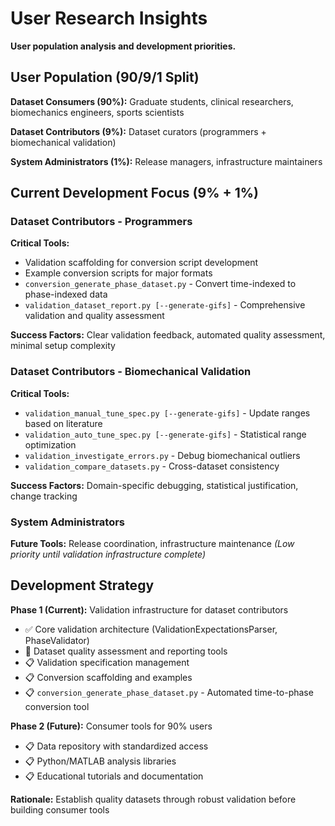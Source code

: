 # User Research Insights

**User population analysis and development priorities.**

## User Population (90/9/1 Split)

**Dataset Consumers (90%):** Graduate students, clinical researchers, biomechanics engineers, sports scientists

**Dataset Contributors (9%):** Dataset curators (programmers + biomechanical validation)

**System Administrators (1%):** Release managers, infrastructure maintainers

## Current Development Focus (9% + 1%)

### Dataset Contributors - Programmers
**Critical Tools:**
- Validation scaffolding for conversion script development
- Example conversion scripts for major formats
- `conversion_generate_phase_dataset.py` - Convert time-indexed to phase-indexed data
- `validation_dataset_report.py [--generate-gifs]` - Comprehensive validation and quality assessment

**Success Factors:** Clear validation feedback, automated quality assessment, minimal setup complexity

### Dataset Contributors - Biomechanical Validation  
**Critical Tools:**
- `validation_manual_tune_spec.py [--generate-gifs]` - Update ranges based on literature
- `validation_auto_tune_spec.py [--generate-gifs]` - Statistical range optimization
- `validation_investigate_errors.py` - Debug biomechanical outliers
- `validation_compare_datasets.py` - Cross-dataset consistency

**Success Factors:** Domain-specific debugging, statistical justification, change tracking

### System Administrators
**Future Tools:** Release coordination, infrastructure maintenance *(Low priority until validation infrastructure complete)*
## Development Strategy

**Phase 1 (Current):** Validation infrastructure for dataset contributors
- ✅ Core validation architecture (ValidationExpectationsParser, PhaseValidator)
- 🚧 Dataset quality assessment and reporting tools
- 📋 Validation specification management
- 📋 Conversion scaffolding and examples
- 📋 `conversion_generate_phase_dataset.py` - Automated time-to-phase conversion tool

**Phase 2 (Future):** Consumer tools for 90% users
- 📋 Data repository with standardized access
- 📋 Python/MATLAB analysis libraries
- 📋 Educational tutorials and documentation

**Rationale:** Establish quality datasets through robust validation before building consumer tools
